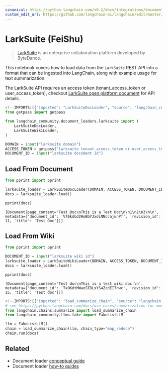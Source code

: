 ```yaml
---
canonical: https://python.langchain.com/v0.2/docs/integrations/document_loaders/larksuite/
custom_edit_url: https://github.com/langchain-ai/langchain/edit/master/docs/docs/integrations/document_loaders/larksuite.ipynb
---
```


# LarkSuite (FeiShu)

> [LarkSuite](https://www.larksuite.com/) is an enterprise collaboration platform developed by ByteDance.

This notebook covers how to load data from the `LarkSuite` REST API into a format that can be ingested into LangChain, along with example usage for text summarization.

The LarkSuite API requires an access token (tenant_access_token or user_access_token), checkout [LarkSuite open platform document](https://open.larksuite.com/document) for API details.

```python
<!--IMPORTS:[{"imported": "LarkSuiteDocLoader", "source": "langchain_community.document_loaders.larksuite", "docs": "https://api.python.langchain.com/en/latest/document_loaders/langchain_community.document_loaders.larksuite.LarkSuiteDocLoader.html", "title": "LarkSuite (FeiShu)"}, {"imported": "LarkSuiteWikiLoader", "source": "langchain_community.document_loaders.larksuite", "docs": "https://api.python.langchain.com/en/latest/document_loaders/langchain_community.document_loaders.larksuite.LarkSuiteWikiLoader.html", "title": "LarkSuite (FeiShu)"}]-->
from getpass import getpass

from langchain_community.document_loaders.larksuite import (
    LarkSuiteDocLoader,
    LarkSuiteWikiLoader,
)

DOMAIN = input("larksuite domain")
ACCESS_TOKEN = getpass("larksuite tenant_access_token or user_access_token")
DOCUMENT_ID = input("larksuite document id")
```

## Load From Document

```python
from pprint import pprint

larksuite_loader = LarkSuiteDocLoader(DOMAIN, ACCESS_TOKEN, DOCUMENT_ID)
docs = larksuite_loader.load()

pprint(docs)
```
```output
[Document(page_content='Test Doc\nThis is a Test Doc\n\n1\n2\n3\n\n', metadata={'document_id': 'V76kdbd2HoBbYJxdiNNccajunPf', 'revision_id': 11, 'title': 'Test Doc'})]
```
## Load From Wiki

```python
from pprint import pprint

DOCUMENT_ID = input("larksuite wiki id")
larksuite_loader = LarkSuiteWikiLoader(DOMAIN, ACCESS_TOKEN, DOCUMENT_ID)
docs = larksuite_loader.load()

pprint(docs)
```
```output
[Document(page_content='Test doc\nThis is a test wiki doc.\n', metadata={'document_id': 'TxOKdtMWaoSTDLxYS4ZcdEI7nwc', 'revision_id': 15, 'title': 'Test doc'})]
```

```python
<!--IMPORTS:[{"imported": "load_summarize_chain", "source": "langchain.chains.summarize", "docs": "https://api.python.langchain.com/en/latest/chains/langchain.chains.summarize.chain.load_summarize_chain.html", "title": "LarkSuite (FeiShu)"}, {"imported": "FakeListLLM", "source": "langchain_community.llms.fake", "docs": "https://api.python.langchain.com/en/latest/llms/langchain_community.llms.fake.FakeListLLM.html", "title": "LarkSuite (FeiShu)"}]-->
# see https://python.langchain.com/docs/use_cases/summarization for more details
from langchain.chains.summarize import load_summarize_chain
from langchain_community.llms.fake import FakeListLLM

llm = FakeListLLM()
chain = load_summarize_chain(llm, chain_type="map_reduce")
chain.run(docs)
```

## Related

- Document loader [conceptual guide](/docs/concepts/#document-loaders)
- Document loader [how-to guides](/docs/how_to/#document-loaders)